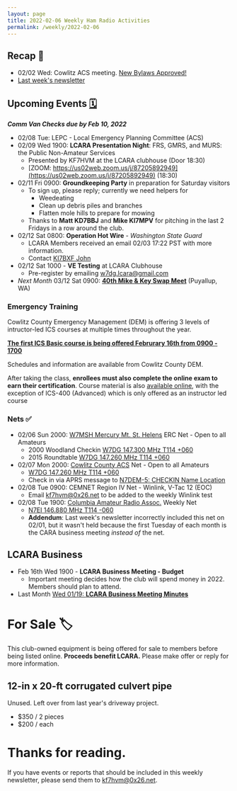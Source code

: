```yaml
---
layout: page
title: 2022-02-06 Weekly Ham Radio Activities
permalink: /weekly/2022-02-06
---
```


## Recap 🔁

- 02/02 Wed: Cowlitz ACS meeting. [New Bylaws Approved!](http://cowlitzradio.org/downloads/ACSBylaws2022.pdf)
- [Last week's newsletter](/weekly/2022-01-30)

## Upcoming Events [🗓](/calendar)

_**Comm Van Checks due by Feb 10, 2022**_

- 02/08 Tue: LEPC - Local Emergency Planning Committee (ACS)
- 02/09 Wed 1900: **LCARA Presentation Night**: FRS, GMRS, and MURS: the Public Non-Amateur Services
  - Presented by KF7HVM at the LCARA clubhouse (Door 18:30)
  - [ZOOM: https://us02web.zoom.us/j/87205892949](https://us02web.zoom.us/j/87205892949) (18:30)
- 02/11 Fri 0900: **Groundkeeping Party** in preparation for Saturday visitors
  - To sign up, please reply; currently we need helpers for
    - Weedeating
    - Clean up debris piles and branches
    - Flatten mole hills to prepare for mowing
  - Thanks to **Matt KD7BBJ** and **Mike KI7MPV** for pitching in the last 2
    Fridays in a row around the club.
- 02/12 Sat 0800: **Operation Hot Wire** - _Washington State Guard_
  - LCARA Members received an email 02/03 17:22 PST with more information.
  - Contact [KI7BXF John](mailto:john@johnmsauer.com)
- 02/12 Sat 1000 - **VE Testing** at LCARA Clubhouse
  - Pre-register by emailing [w7dg.lcara@gmail.com](mailto:w7dg.lcara@gmail.com)
- _Next Month_ 03/12 Sat 0900: [**40th Mike & Key Swap
  Meet**](http://mikeandkey.org/SwapMeet.php) (Puyallup, WA)

### Emergency Training

Cowlitz County Emergency Management (DEM) is offering 3 levels of
intructor-led ICS courses at multiple times throughout the year.

[**The first ICS Basic course is being offered Februrary 16th from 0900 -
1700**](https://w7dg-lcara.github.io/static/documents/ACS/BASIC%20ICS%20COURSE%20announcement%202.16.2022.docx.pdf)

Schedules and information are available from Cowlitz County DEM.

After taking the class, **enrollees must also complete the online exam to earn
their certification**. Course material is also [available
online](https://training.fema.gov/emiweb/is/icsresource/trainingmaterials/),
with the exception of ICS-400 (Advanced) which is only offered as an instructor
led course


### Nets ✅

- 02/06 Sun 2000: [W7MSH Mercury Mt. St. Helens](https://www.w7msh.org) ERC Net - Open to all Amateurs
  - 2000 Woodland Checkin [W7DG 147.300 MHz T114 +060](https://www.repeaterbook.com/repeaters/details.php?state_id=53&ID=412)
  - 2015 Roundtable [W7DG 147.260 MHz T114 +060](https://www.repeaterbook.com/repeaters/details.php?ID=408&state_id=53)
- 02/07 Mon 2000: [Cowlitz County ACS](http://cowlitzradio.org/) Net - Open to all Amateurs
  - [W7DG 147.260 MHz T114 +060](https://www.repeaterbook.com/repeaters/details.php?ID=408&state_id=53)
  - Check in via APRS message to [N7DEM-5: CHECKIN Name Location](https://aprs.fi/?c=message&call=N7DEM-5)
- 02/08 Tue 0900: CEMNET Region IV Net - Winlink, V-Tac 12 (EOC)
  - Email [kf7hvm@0x26.net](mailto:kf7hvm@0x26.net) to be added to the weekly
    Winlink test
- 02/08 Tue 1900: [Columbia Amateur Radio Assoc.](http://www.n7ei.org/) Weekly Net
  - [N7EI 146.880 MHz T114 -060](https://www.repeaterbook.com/repeaters/details.php?ID=142&state_id=41)
  - **Addendum**: Last week's newsletter incorrectly included this net on
    02/01, but it wasn't held because the first Tuesday of each month is the
    CARA business meeting _instead of_ the net.

## LCARA Business

- Feb 16th Wed 1900 - **LCARA Business Meeting - Budget**
  - Important meeting decides how the club will spend money in 2022. Members
    should plan to attend.
- Last Month [Wed 01/19: **LCARA Business Meeting
  Minutes**](https://w7dg-lcara.github.io/static/minutes/2022/business/2022_01_19_LCARA_Business_Meeting_latest.pdf)


# For Sale 🏷

This club-owned equipment is being offered for sale to members before
being listed online. **Proceeds benefit LCARA.** Please make offer or reply for
more information.

## 12-in x 20-ft corrugated culvert pipe

Unused. Left over from last year's driveway project.

* $350 / 2 pieces
* $200 / each

# Thanks for reading. 

If you have events or reports that should be included in this weekly
newsletter, please send them to [kf7hvm@0x26.net](mailto:kf7hvm@0x26.net).
